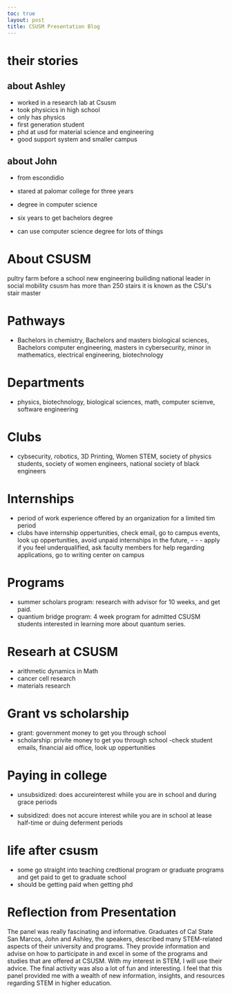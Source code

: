 ```yaml
---
toc: true
layout: post
title: CSUSM Presentation Blog
---
```


# their stories 

## about Ashley
- worked in a research lab at Csusm 
- took physicics in high school 
- only has physics 
- first generation student 
- phd at usd for material science and engineering 
- good support system and smaller campus 

## about John 

- from escondidio 
- stared at palomar college for three years
- degree in computer science 
- six years to get bachelors degree 

- can use computer science degree for lots of things 

# About CSUSM

pultry farm before a school 
new engineering builiding 
national leader in social mobility
csusm has more than 250 stairs it is known as the CSU's stair master 

# Pathways

 - Bachelors in chemistry, Bachelors and masters biological sciences, Bachelors computer engineering, masters in cybersecurity, minor in mathematics, electrical engineering, biotechnology

# Departments

- physics, biotechnology, biological sciences, math, computer scienve, software engineering 

# Clubs

- cybsecurity, robotics, 3D Printing, Women STEM, society of physics students, society of women engineers, national society of black engineers 

# Internships 

- period of work experience offered by an organization for a limited tim period
- clubs have internship oppertunities, check email, go to campus events, look up oppertunities, avoid unpaid internships in the future, - - - apply if you feel underqualified, ask faculty members for help regarding applications, go to writing center on campus

# Programs

- summer scholars program: research with advisor for 10 weeks, and get paid. 
- quantium bridge program: 4 week program for admitted CSUSM students interested in learning more about quantum series. 

# Researh at CSUSM

- arithmetic dynamics in Math
- cancer cell research 
- materials research

# Grant vs scholarship 

- grant: government money to get you through school
- scholarship: privite money to get you through school
   -check student emails, financial aid office, look up oppertunities

# Paying in college

- unsubsidized: does accureinterest whiile you are in school and during grace periods 

- subsidized: does not accure interest while you are in school at lease half-time or duing deferment periods

# life after csusm 

- some go straight into teaching credtional program 
or graduate programs and get paid to get to graduate school
- should be getting paid when getting phd 

# Reflection from Presentation

The panel was really fascinating and informative. Graduates of Cal State San Marcos, John and Ashley, the speakers, described many STEM-related aspects of their university and programs. They provide information and advise on how to participate in and excel in some of the programs and studies that are offered at CSUSM. With my interest in STEM, I will use their advice. The final activity was also a lot of fun and interesting. I feel that this panel provided me with a wealth of new information, insights, and resources regarding STEM in higher education.